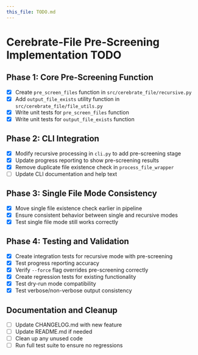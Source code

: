 ```yaml
---
this_file: TODO.md
---
```


# Cerebrate-File Pre-Screening Implementation TODO

## Phase 1: Core Pre-Screening Function
- [x] Create `pre_screen_files` function in `src/cerebrate_file/recursive.py`
- [x] Add `output_file_exists` utility function in `src/cerebrate_file/file_utils.py`
- [x] Write unit tests for `pre_screen_files` function
- [x] Write unit tests for `output_file_exists` function

## Phase 2: CLI Integration
- [x] Modify recursive processing in `cli.py` to add pre-screening stage
- [x] Update progress reporting to show pre-screening results
- [x] Remove duplicate file existence check in `process_file_wrapper`
- [ ] Update CLI documentation and help text

## Phase 3: Single File Mode Consistency
- [x] Move single file existence check earlier in pipeline
- [x] Ensure consistent behavior between single and recursive modes
- [x] Test single file mode still works correctly

## Phase 4: Testing and Validation
- [x] Create integration tests for recursive mode with pre-screening
- [x] Test progress reporting accuracy
- [x] Verify `--force` flag overrides pre-screening correctly
- [x] Create regression tests for existing functionality
- [x] Test dry-run mode compatibility
- [x] Test verbose/non-verbose output consistency

## Documentation and Cleanup
- [ ] Update CHANGELOG.md with new feature
- [ ] Update README.md if needed
- [ ] Clean up any unused code
- [ ] Run full test suite to ensure no regressions